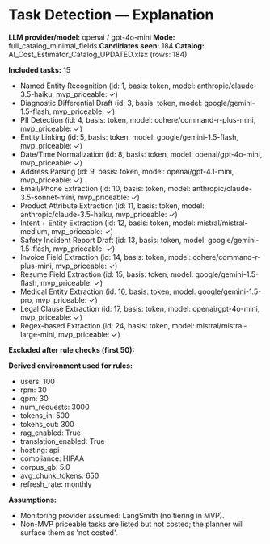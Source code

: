 # Task Detection — Explanation

**LLM provider/model:** openai / gpt-4o-mini
**Mode:** full_catalog_minimal_fields
**Candidates seen:** 184
**Catalog:** AI_Cost_Estimator_Catalog_UPDATED.xlsx (rows: 184)

**Included tasks:** 15

- Named Entity Recognition  (id: 1, basis: token, model: anthropic/claude-3.5-haiku, mvp_priceable: ✓)
- Diagnostic Differential Draft  (id: 3, basis: token, model: google/gemini-1.5-flash, mvp_priceable: ✓)
- PII Detection  (id: 4, basis: token, model: cohere/command-r-plus-mini, mvp_priceable: ✓)
- Entity Linking  (id: 5, basis: token, model: google/gemini-1.5-flash, mvp_priceable: ✓)
- Date/Time Normalization  (id: 8, basis: token, model: openai/gpt-4o-mini, mvp_priceable: ✓)
- Address Parsing  (id: 9, basis: token, model: openai/gpt-4.1-mini, mvp_priceable: ✓)
- Email/Phone Extraction  (id: 10, basis: token, model: anthropic/claude-3.5-sonnet-mini, mvp_priceable: ✓)
- Product Attribute Extraction  (id: 11, basis: token, model: anthropic/claude-3.5-haiku, mvp_priceable: ✓)
- Intent + Entity Extraction  (id: 12, basis: token, model: mistral/mistral-medium, mvp_priceable: ✓)
- Safety Incident Report Draft  (id: 13, basis: token, model: google/gemini-1.5-flash, mvp_priceable: ✓)
- Invoice Field Extraction  (id: 14, basis: token, model: cohere/command-r-plus-mini, mvp_priceable: ✓)
- Resume Field Extraction  (id: 15, basis: token, model: google/gemini-1.5-flash, mvp_priceable: ✓)
- Medical Entity Extraction  (id: 16, basis: token, model: google/gemini-1.5-pro, mvp_priceable: ✓)
- Legal Clause Extraction  (id: 17, basis: token, model: openai/gpt-4o-mini, mvp_priceable: ✓)
- Regex-based Extraction  (id: 24, basis: token, model: mistral/mistral-large-mini, mvp_priceable: ✓)

**Excluded after rule checks (first 50):**

**Derived environment used for rules:**
- users: 100
- rpm: 30
- qpm: 30
- num_requests: 3000
- tokens_in: 500
- tokens_out: 300
- rag_enabled: True
- translation_enabled: True
- hosting: api
- compliance: HIPAA
- corpus_gb: 5.0
- avg_chunk_tokens: 650
- refresh_rate: monthly

**Assumptions:**
- Monitoring provider assumed: LangSmith (no tiering in MVP).
- Non-MVP priceable tasks are listed but not costed; the planner will surface them as 'not costed'.

